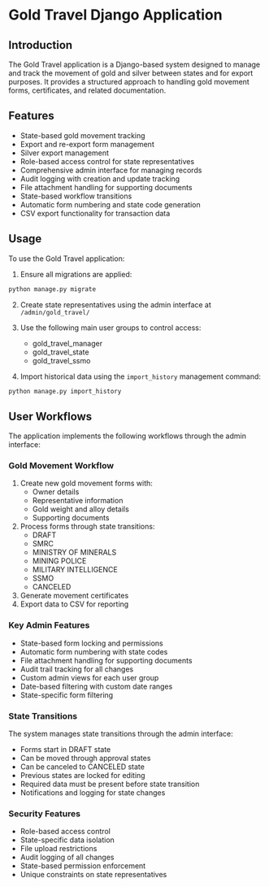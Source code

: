 # Gold Travel Django Application

## Introduction
The Gold Travel application is a Django-based system designed to manage and track the movement of gold and silver between states and for export purposes. It provides a structured approach to handling gold movement forms, certificates, and related documentation.

## Features
- State-based gold movement tracking
- Export and re-export form management
- Silver export management
- Role-based access control for state representatives
- Comprehensive admin interface for managing records
- Audit logging with creation and update tracking
- File attachment handling for supporting documents
- State-based workflow transitions
- Automatic form numbering and state code generation
- CSV export functionality for transaction data

## Usage
To use the Gold Travel application:

1. Ensure all migrations are applied:
```bash
python manage.py migrate
```

2. Create state representatives using the admin interface at `/admin/gold_travel/`

3. Use the following main user groups to control access:
   - gold_travel_manager
   - gold_travel_state
   - gold_travel_ssmo

4. Import historical data using the `import_history` management command:
```bash
python manage.py import_history
```

## User Workflows
The application implements the following workflows through the admin interface:

### Gold Movement Workflow
1. Create new gold movement forms with:
   - Owner details
   - Representative information
   - Gold weight and alloy details
   - Supporting documents
2. Process forms through state transitions:
   - DRAFT
   - SMRC
   - MINISTRY OF MINERALS
   - MINING POLICE
   - MILITARY INTELLIGENCE
   - SSMO
   - CANCELED
3. Generate movement certificates
4. Export data to CSV for reporting

### Key Admin Features
- State-based form locking and permissions
- Automatic form numbering with state codes
- File attachment handling for supporting documents
- Audit trail tracking for all changes
- Custom admin views for each user group
- Date-based filtering with custom date ranges
- State-specific form filtering

### State Transitions
The system manages state transitions through the admin interface:
- Forms start in DRAFT state
- Can be moved through approval states
- Can be canceled to CANCELED state
- Previous states are locked for editing
- Required data must be present before state transition
- Notifications and logging for state changes

### Security Features
- Role-based access control
- State-specific data isolation
- File upload restrictions
- Audit logging of all changes
- State-based permission enforcement
- Unique constraints on state representatives
